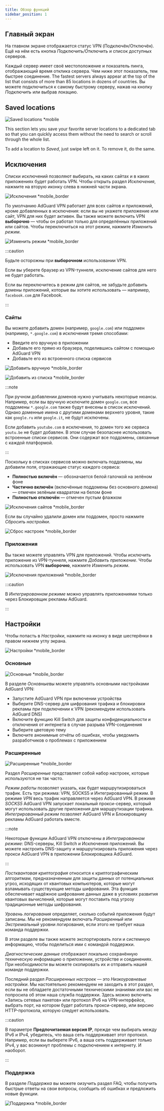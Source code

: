 ```yaml
---
title: Обзор функций
sidebar_position: 1
---
```


## Главный экран

На главном экране отображается статус VPN (Подключён/Отключён). Ещё на нём есть кнопка *Подключить/Отключить* и список доступных серверов.

Каждый сервер имеет своё местоположение и показатель пинга, отображающий время отклика сервера. Чем ниже этот показатель, тем быстрее соединение. The fastest servers always appear at the top of the list that consists of more than 85 locations in dozens of countries. Вы можете подключиться к самому быстрому серверу, нажав на кнопку *Подключить* или выбрав локацию.

## Saved locations

![Saved locations *mobile](https://cdn.adguard-vpn.com/content/kb/vpn/android/saved-loc_en.png)

This section lets you save your favorite server locations to a dedicated tab so that you can quickly access them without the need to search or scroll through the whole list.

To add a location to *Saved*, just swipe left on it. To remove it, do the same.

## Исключения

Списки исключений позволяют выбирать, на каких сайтах и в каких приложениях будет работать VPN. Чтобы открыть раздел *Исключения*, нажмите на вторую иконку слева в нижней части экрана.

![Исключения *mobile_border](https://cdn.adguard-vpn.com/content/kb/vpn/android/exclusions.jpg)

По умолчанию AdGuard VPN работает для всех сайтов и приложений, кроме добавленных в исключения: если вы не укажете приложение или сайт, VPN для них будет активен. Вы также можете включить VPN **выборочно** — чтобы он работал только для определённых приложений или сайтов. Чтобы переключиться на этот режим, нажмите *Изменить режим*.

![Изменить режим *mobile_border](https://cdn.adguard-vpn.com/content/kb/vpn/android/change_mode.jpg)

:::caution

Будьте осторожны при **выборочном** использовании VPN.

Если вы уберете браузер из VPN-туннеля, исключение сайтов для него не будет работать.

Если вы переключитесь в режим для сайтов, не забудьте добавить домены приложений, которые вы хотите использовать — например, `facebook.com` для Facebook.

:::

### Сайты

Вы можете добавить домен (например, `google.com`) или поддомен (например, `*.google.com`) в исключения тремя способами:

- Введите его вручную в приложении
- Добавьте его прямо из браузера, поделившись сайтом с помощью AdGuard VPN
- Добавьте его из встроенного списка сервисов

![Добавить вручную *mobile_border](https://cdn.adguard-vpn.com/content/kb/vpn/android/manually.jpg)

![Добавить из списка *mobile_border](https://cdn.adguard-vpn.com/content/kb/vpn/android/from_list.jpg)

:::note

При ручном добавлении доменов нужно учитывать некоторые нюансы. Например, если вы вручную исключите домен `google.com`, все поддомены `*.google.com` также будут внесены в список исключений. Однако доменные имена с другими доменами верхнего уровня, такие как `google.ru` или `google.it`, не будут исключены.

Если добавить `youtube.com` в исключения, то домен того же сервиса `youtu.be` не будет добавлен. В этом случае безопаснее использовать встроенные списки сервисов. Они содержат все поддомены, связанные с каждой платформой.

:::

Поскольку в списках сервисов можно включать поддомены, мы добавили поля, отражающие статус каждого сервиса:

- **Полностью включён** — обозначается белой галочкой на зелёном фоне
- **Частично включён** (включённые поддомены без основного домена) — отмечен зелёным квадратом на белом фоне
- **Полностью отключён** — отмечен пустым флажком

![Исключения сайтов *mobile_border](https://cdn.adguard-vpn.com/content/kb/vpn/android/websites.png)

Если вы случайно удалили домен или поддомен, просто нажмите *Сбросить настройки*.

![Сброс настроек *mobile_border](https://cdn.adguard-vpn.com/content/kb/vpn/android/reset.jpg)

### Приложения

Вы также можете управлять VPN для приложений. Чтобы исключить приложение из VPN-туннеля, нажмите *Добавить приложение*. Чтобы использовать VPN **выборочно**, нажмите *Изменить режим*.

![Исключения приложений *mobile_border](https://cdn.adguard-vpn.com/content/kb/vpn/android/apps.jpg)

:::caution

В *Интегрированном режиме* можно управлять приложениями только через Блокировщик рекламы AdGuard.

:::

## Настройки

Чтобы попасть в *Настройки*, нажмите на иконку в виде шестерёнки в правом нижнем углу экрана.

![Настройки *mobile_border](https://cdn.adguard-vpn.com/content/kb/vpn/android/settings.jpg)

### Основные

![Основные *mobile_border](https://cdn.adguard-vpn.com/content/kb/vpn/android/general.jpg)

В разделе *Основные*вы можете управлять основными настройками AdGuard VPN:

- Запустите AdGuard VPN при включении устройства
- Выберите DNS-сервер для шифрования трафика и блокировки рекламы при подключении к VPN (рекомендуем использовать AdGuard DNS)
- Включите функцию Kill Switch для защиты конфиденциальности и отключения от интернета в случае разрыва VPN-соединения
- Выберите цветовую тему
- Включите анонимные отчёты об ошибках, чтобы уведомить разработчиков о проблемах с приложением

### Расширенные

![Расширенные *mobile_border](https://cdn.adtidy.org/blog/new/mbc4icryptoon.png)

Раздел *Расширенные* представляет собой набор настроек, которые используются не так часто.

*Режим работы* позволяет указать, как будет маршрутизироваться трафик. Есть три режима: VPN, SOCKS5 и Интегрированный режим. В режиме *VPN* весь трафик направляется через AdGuard VPN. В режиме *SOCKS5* AdGuard VPN запускает локальный прокси-сервер, который могут использовать другие приложения для маршрутизации трафика. *Интегрированный режим* позволяет AdGuard VPN и Блокировщику рекламы AdGuard работать вместе.

:::note

Некоторые функции AdGuard VPN отключены *в Интегрированном режиме*: DNS-серверы, Kill Switch и Исключения приложений. Вы можете настроить DNS-защиту и маршрутизировать приложения через прокси AdGuard VPN в приложении Блокировщика AdGuard.

:::

*Постквантовая криптография* относится к криптографическим алгоритмам, предназначенным для защиты данных от потенциальных угроз, исходящих от квантовых компьютеров, которые могут взламывать существующие методы шифрования. Эта функция обеспечивает надёжное шифрование данных даже в условиях развития квантовых вычислений, которые могут поставить под угрозу традиционные методы шифрования.

*Уровень логирования* определяет, сколько событий приложения будут записаны. Мы не рекомендуем включать *Расширенный* или *Экстремальный* уровни логирования, если этого не требует наша команда поддержки.

В этом разделе вы также можете экспортировать логи и системную информацию, чтобы поделиться ими с командой поддержки.

*Диагностические данные* отображают локально сохранённую техническую информацию о приложении, устройстве и соединениях. При необходимости вы можете скопировать их и отправить нашей команде поддержки.

Последний раздел *Расширенных настроек* — это *Низкоуровневые настройки*. Мы настоятельно рекомендуем не заходить в этот раздел, если вы не обладаете достаточными техническими знаниями или вас не попросила об этом наша служба поддержки. Здесь можно включить «Запись сетевых пакетов» или протокол IPv6 на VPN-интерфейсе, выбрать порт, на котором будет работать прокси-сервер, или версию HTTP-протокола, которую следует использовать.

:::caution

В параметре **Предпочитаемая версия IP**, прежде чем выбирать между IPv6 и IPv4, убедитесь, что ваша сеть поддерживает этот протокол. Например, если вы выберете IPv6, а ваша сеть поддерживает только IPv4, у вас возникнут проблемы с подключением к интернету. И наоборот.

:::

### Поддержка

В разделе *Поддержка* вы можете оизучить раздел FAQ, чтобы получить быстрые ответы на свои вопросы, сообщить об ошибках и предложить новые функции.

![Поддержка *mobile_border](https://cdn.adguard-vpn.com/content/kb/vpn/android/support.jpg)
